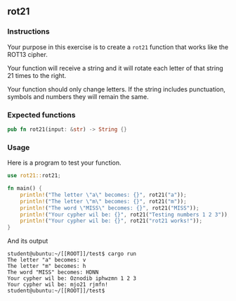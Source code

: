 ## rot21

### Instructions

Your purpose in this exercise is to create a `rot21` function that works like the ROT13 cipher.

Your function will receive a string and it will rotate each letter of that string 21 times to the right.

Your function should only change letters. If the string includes punctuation, symbols and numbers
they will remain the same.

### Expected functions

```rust
pub fn rot21(input: &str) -> String {}
```

### Usage

Here is a program to test your function.

```rust
use rot21::rot21;

fn main() {
    println!("The letter \"a\" becomes: {}", rot21("a"));
    println!("The letter \"m\" becomes: {}", rot21("m"));
    println!("The word \"MISS\" becomes: {}", rot21("MISS"));
    println!("Your cypher wil be: {}", rot21("Testing numbers 1 2 3"));
    println!("Your cypher wil be: {}", rot21("rot21 works!"));
}

```

And its output

```console
student@ubuntu:~/[[ROOT]]/test$ cargo run
The letter "a" becomes: v
The letter "m" becomes: h
The word "MISS" becomes: HDNN
Your cypher wil be: Oznodib iphwzmn 1 2 3
Your cypher wil be: mjo21 rjmfn!
student@ubuntu:~/[[ROOT]]/test$
```
